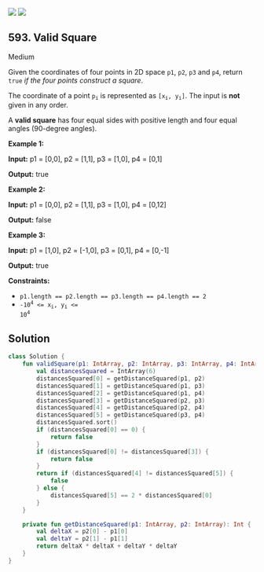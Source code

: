 [![](https://img.shields.io/github/stars/javadev/LeetCode-in-Kotlin?label=Stars&style=flat-square)](https://github.com/javadev/LeetCode-in-Kotlin)
[![](https://img.shields.io/github/forks/javadev/LeetCode-in-Kotlin?label=Fork%20me%20on%20GitHub%20&style=flat-square)](https://github.com/javadev/LeetCode-in-Kotlin/fork)

## 593\. Valid Square

Medium

Given the coordinates of four points in 2D space `p1`, `p2`, `p3` and `p4`, return `true` _if the four points construct a square_.

The coordinate of a point <code>p<sub>i</sub></code> is represented as <code>[x<sub>i</sub>, y<sub>i</sub>]</code>. The input is **not** given in any order.

A **valid square** has four equal sides with positive length and four equal angles (90-degree angles).

**Example 1:**

**Input:** p1 = [0,0], p2 = [1,1], p3 = [1,0], p4 = [0,1]

**Output:** true

**Example 2:**

**Input:** p1 = [0,0], p2 = [1,1], p3 = [1,0], p4 = [0,12]

**Output:** false

**Example 3:**

**Input:** p1 = [1,0], p2 = [-1,0], p3 = [0,1], p4 = [0,-1]

**Output:** true

**Constraints:**

*   `p1.length == p2.length == p3.length == p4.length == 2`
*   <code>-10<sup>4</sup> <= x<sub>i</sub>, y<sub>i</sub> <= 10<sup>4</sup></code>

## Solution

```kotlin
class Solution {
    fun validSquare(p1: IntArray, p2: IntArray, p3: IntArray, p4: IntArray): Boolean {
        val distancesSquared = IntArray(6)
        distancesSquared[0] = getDistanceSquared(p1, p2)
        distancesSquared[1] = getDistanceSquared(p1, p3)
        distancesSquared[2] = getDistanceSquared(p1, p4)
        distancesSquared[3] = getDistanceSquared(p2, p3)
        distancesSquared[4] = getDistanceSquared(p2, p4)
        distancesSquared[5] = getDistanceSquared(p3, p4)
        distancesSquared.sort()
        if (distancesSquared[0] == 0) {
            return false
        }
        if (distancesSquared[0] != distancesSquared[3]) {
            return false
        }
        return if (distancesSquared[4] != distancesSquared[5]) {
            false
        } else {
            distancesSquared[5] == 2 * distancesSquared[0]
        }
    }

    private fun getDistanceSquared(p1: IntArray, p2: IntArray): Int {
        val deltaX = p2[0] - p1[0]
        val deltaY = p2[1] - p1[1]
        return deltaX * deltaX + deltaY * deltaY
    }
}
```
